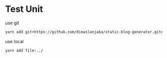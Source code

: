 # Test Unit

use git

```bash
yarn add git+https://github.com/dimaslanjaka/static-blog-generator.git#dev
```

use local

```bash
yarn add file:../
```